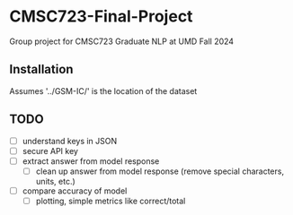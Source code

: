 # CMSC723-Final-Project
Group project for CMSC723 Graduate NLP at UMD Fall 2024

## Installation
Assumes '../GSM-IC/' is the location of the dataset 

## TODO
- [ ] understand keys in JSON
- [ ] secure API key
- [ ] extract answer from model response
  - [ ] clean up answer from model response (remove special characters, units, etc.)
- [ ] compare accuracy of model
  - [ ] plotting, simple metrics like correct/total 
